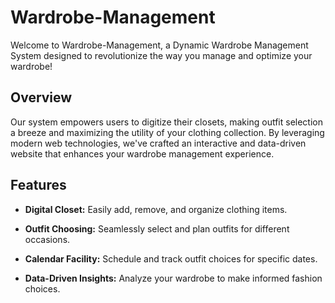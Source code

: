 # Wardrobe-Management

Welcome to Wardrobe-Management, a Dynamic Wardrobe Management System designed to revolutionize the way you manage and optimize your wardrobe!

## Overview

Our system empowers users to digitize their closets, making outfit selection a breeze and maximizing the utility of your clothing collection. By leveraging modern web technologies, we've crafted an interactive and data-driven website that enhances your wardrobe management experience.

## Features

- **Digital Closet:** Easily add, remove, and organize clothing items.
  
- **Outfit Choosing:** Seamlessly select and plan outfits for different occasions.
  
- **Calendar Facility:** Schedule and track outfit choices for specific dates.
  
- **Data-Driven Insights:** Analyze your wardrobe to make informed fashion choices.

